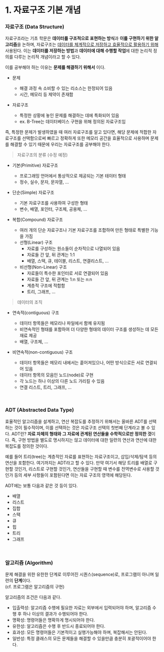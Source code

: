 # 1. 자료구조 기본 개념

### 자료구조 (Data Structure)

자료구조라는 기초 학문은 **데이터를 구조적으로 표현하는 방식**과 **이를 구현하기 위한 알고리즘**을 논하며, 자료구조는 <u>데이터를 체계적으로 저장하고 효율적으로 활용하기 위해</u> 사용된다. 이는 **데이터를 저장하는 방법**과 **데이터에 대해 수행할 작업**에 대한 논리적 정의를 다루는 논리적 개념이라고 할 수 있다.

이를 공부해야 하는 이유는 **문제를 해결하기 위해서** 이다.

- 문제
    - 해결 과정 속 소비할 수 있는 리소스는 한정되어 있음
    - 시간, 메모리 등 제약이 존재함

- 자료구조
    - 특정한 상황에 놓인 문제를 해결하는 데에 특화되어 있음
    - ex. B-Tree는 데이터베이스 구현을 위해 정의된 자료구조임


즉, 특정한 문제가 발생하였을 때 여러 자료구조를 알고 있다면, 해당 문제에 적합한 자료구조를 선택함으로써 빠르고 정확하게 또한 메모리 공간을 효율적으로 사용하며 문제를 해결할 수 있기 때문에 우리는 자료구조를 공부해야 한다. <br>

> 자료구조의 분류 (수정 예정)

- 기본(Primitive) 자료구조
    - 프로그래밍 언어에서 통상적으로 제공되는 기본 테이터 형태
    - 정수, 실수, 문자, 문자열, ...

- 단순(Simple) 자료구조
    - 기본 자료구조를 사용하여 구성한 형태
    - 변수, 배열, 포인터, 구조체, 공용체, ...

- 복합(Compound) 자료구조
    - 여러 개의 단순 자료구조나 기본 자료구조를 조합하여 만든 형태로 특별한 기능을 가짐
    - 선형(Linear) 구조
        - 자료를 구성하는 원소들이 순차적으로 나열되어 있음
        - 자료들 간 앞, 뒤 관계는 1:1
        - 배열, 스택, 큐, 테이블, 리스트, 연결리스트, ...
    - 비선형(Non-Linear) 구조
        - 자료들이 특수한 포인터로 서로 연결되어 있음
        - 자료들 간 앞, 뒤 관계는 1:n 또는 n:n
        - 계층적 구조에 적합함
        - 트리, 그래프, ...
        

> 데이터의 조직

- 연속적(contiguous) 구조
    - 데이터 항목들은 메모리나 파일에서 함께 유지됨
    - 비연속적인 형태를 포함하여 더 다양한 형태의 데이터 구조를 생성하는 데 모든 재료 제공
    - 배열, 구조체, ...

- 비연속적(non-contiguous) 구조
    - 데이터 항목들은 메모리 내에서는 흩어져있으나, 어떤 방식으로든 서로 연결되어 있음
    - 데이터 항목의 모음인 노드(node)로 구현
    - 각 노드는 하나 이상의 다른 노드 가리킬 수 있음
    - 연결 리스트, 트리, 그래프, ...

<br>

### ADT (Abstracted Data Type)

효율적인 알고리즘을 설계하고, 연산 복잡도를 추정하기 위해서는 올바른 ADT를 선택하는 것이 필수적이며, 이를 선택하는 것은 자료구조 선택의 첫번째 단계라고 볼 수 있다. ADT란? **자료 자체의 형태와 그 자료에 관계된 연산들을 수학적으로만 정의한 것**이다. 즉, 구현 방법을 별도로 명시하지는 않고 데이터에 대한 일련의 연산과 연산에 대한 복잡도를 정의한 것이다.

예를 들어 트리(tree)는 계층적인 자료를 표현하는 자료구조이고, 삽입/삭제/탐색 등의 연산을 포함한다. 여기까지는 ADT라고 할 수 있다. 만약 여기서 해당 트리를 배열로 구현할 것인가, 리스트로 구현할 것인가, 연산들을 구현할 때 변수를 전역변수로 사용할 것인가 등의 세부 사항들이 포함된다면 이는 자료 구조의 영역에 해당된다.

ADT에는 보통 다음과 같은 것 등이 있다.

- 배열
- 리스트
- 집합
- 스택
- 큐
- 힙
- 트리
- 그래프 

<br>

### 알고리즘 (Algorithm)

문제 해결을 위한 유한한 단계로 이루어진 시퀀스(sequence)로, 프로그램이 아니며 일련의 **단계**이다.  
(cf. 프로그램은 알고리즘의 구현)

알고리즘의 조건은 다음과 같다.

- 입출력성: 알고리즘 수행에 필요한 자료는 외부에서 입력되어야 하며, 알고리즘 수행 후 하나 이상의 결과가 수행되어야 한다.
- 명확성: 명령어들은 명확하게 명시되어야 한다.
- 유한성: 알고리즘은 수행 후 반드시 종료되어야 한다.
- 효과성: 모든 명령어들은 기본적이고 실행가능해야 하며, 복잡해서는 안된다.
- 일반성: 특정 클래스의 모든 문제들을 해결할 수 있을만큼 충분히 포괄적이어야 한다.
